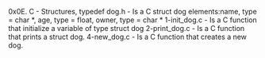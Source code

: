 0x0E. C - Structures, typedef
dog.h - Is a C struct dog elements:name, type = char *, age, type = float, owner, type = char *
1-init_dog.c - Is a C function that initialize a variable of type struct dog
2-print_dog.c - Is a C function that prints a struct dog.
4-new_dog.c - Is a C function that creates a new dog.

